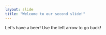 ```yaml
---
layout: slide
title: "Welcome to our second slide!"
---
```

Let's have a beer!
Use the left arrow to go back!
